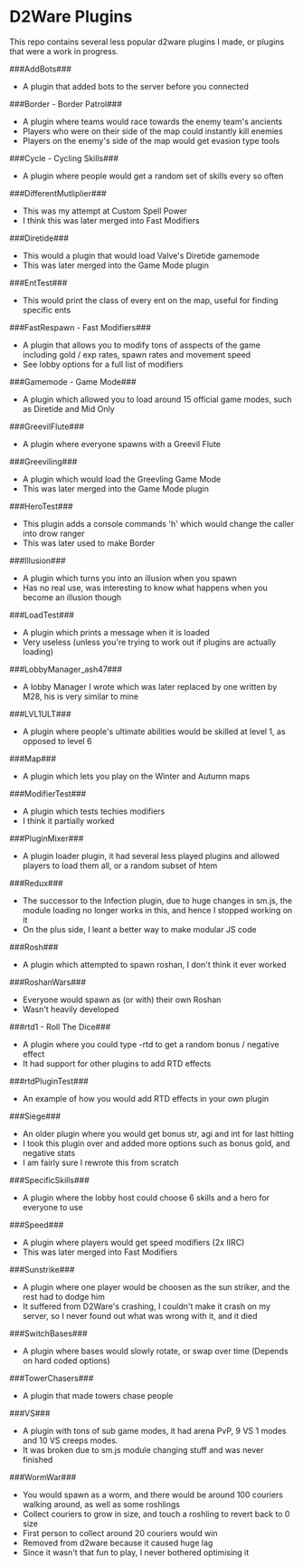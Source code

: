 D2Ware Plugins
===========

This repo contains several less popular d2ware plugins I made, or plugins that were a work in progress.

###AddBots###
 - A plugin that added bots to the server before you connected

###Border - Border Patrol###
  - A plugin where teams would race towards the enemy team's ancients
 - Players who were on their side of the map could instantly kill enemies
 - Players on the enemy's side of the map would get evasion type tools

###Cycle - Cycling Skills###
 - A plugin where people would get a random set of skills every so often

###DifferentMutliplier###
 - This was my attempt at Custom Spell Power
 - I think this was later merged into Fast Modifiers

###Diretide###
 - This would a plugin that would load Valve's Diretide gamemode
 - This was later merged into the Game Mode plugin

###EntTest###
 - This would print the class of every ent on the map, useful for finding specific ents

###FastRespawn - Fast Modifiers###
 - A plugin that allows you to modify tons of asspects of the game including gold / exp rates, spawn rates and movement speed
 - See lobby options for a full list of modifiers

###Gamemode - Game Mode###
 - A plugin which allowed you to load around 15 official game modes, such as Diretide and Mid Only

###GreevilFlute###
 - A plugin where everyone spawns with a Greevil Flute

###Greeviling###
 - A plugin which would load the Greevling Game Mode
 - This was later merged into the Game Mode plugin

###HeroTest###
 - This plugin adds a console commands 'h' which would change the caller into drow ranger
 - This was later used to make Border

###Illusion###
 - A plugin which turns you into an illusion when you spawn
 - Has no real use, was interesting to know what happens when you become an illusion though

###LoadTest###
 - A plugin which prints a message when it is loaded
 - Very useless (unless you're trying to work out if plugins are actually loading)

###LobbyManager_ash47###
 - A lobby Manager I wrote which was later replaced by one written by M28, his is very similar to mine

###LVL1ULT###
 - A plugin where people's ultimate abilities would be skilled at level 1, as opposed to level 6

###Map###
 - A plugin which lets you play on the Winter and Autumn maps

###ModifierTest###
 - A plugin which tests techies modifiers
 - I think it partially worked

###PluginMixer###
 - A plugin loader plugin, it had several less played plugins and allowed players to load them all, or a random subset of htem

###Redux###
 - The successor to the Infection plugin, due to huge changes in sm.js, the module loading no longer works in this, and hence I stopped working on it
 - On the plus side, I leant a better way to make modular JS code

###Rosh###
 - A plugin which attempted to spawn roshan, I don't think it ever worked

###RoshanWars###
 - Everyone would spawn as (or with) their own Roshan
 - Wasn't heavily developed

###rtd1 - Roll The Dice###
 - A plugin where you could type -rtd to get a random bonus / negative effect
 - It had support for other plugins to add RTD effects

###rtdPluginTest###
 - An example of how you would add RTD effects in your own plugin

###Siege###
 - An older plugin where you would get bonus str, agi and int for last hitting
 - I took this plugin over and added more options such as bonus gold, and negative stats
 - I am fairly sure I rewrote this from scratch

###SpecificSkills###
 - A plugin where the lobby host could choose 6 skills and a hero for everyone to use

###Speed###
 - A plugin where players would get speed modifiers (2x IIRC)
 - This was later merged into Fast Modifiers

###Sunstrike###
 - A plugin where one player would be choosen as the sun striker, and the rest had to dodge him
 - It suffered from D2Ware's crashing, I couldn't make it crash on my server, so I never found out what was wrong with it, and it died

###SwitchBases###
 - A plugin where bases would slowly rotate, or swap over time (Depends on hard coded options)

###TowerChasers###
 - A plugin that made towers chase people

###VS###
 - A plugin with tons of sub game modes, it had arena PvP, 9 VS 1 modes and 10 VS creeps modes.
 - It was broken due to sm.js module changing stuff and was never finished

###WormWar###
 - You would spawn as a worm, and there would be around 100 couriers walking around, as well as some roshlings
 - Collect couriers to grow in size, and touch a roshling to revert back to 0 size
 - First person to collect around 20 couriers would win
 - Removed from d2ware because it caused huge lag
 - Since it wasn't that fun to play, I never bothered optimising it